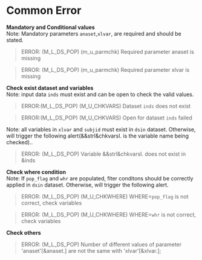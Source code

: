 # Common Error
**Mandatory and Conditional values**<br>
Note: Mandatory parameters `anaset`,`xlvar`, are required and should be stated.<br>
>ERROR: (M_L_DS_POP) (m_u_parmchk) Required parameter anaset is missing<br>

>ERROR: (M_L_DS_POP) (m_u_parmchk) Required parameter xlvar is missing<br>

**Check exist dataset and variables**<br>
Note: input data `inds` must exist and can be open to check the valid values.<br>
>ERROR:(M_L_DS_POP) (M_U_CHKVARS) Dataset `inds` does not exist<br>

>ERROR:(M_L_DS_POP) (M_U_CHKVARS) Open for dataset `inds` failed<br>

Note: all variables in `xlvar` and `subjid` must exist in `dsin` dataset. Otherwise, will trigger the following alert(&&strl&chkvarsI. is the variable name being checked).. <br>
>ERROR: (M_L_DS_POP) Variable &&strl&chkvarsI. does not exist in &inds<br>

**Check where condition**<br>
Note: If `pop_flag` and `whr` are populated, fiter conditons should be correctly applied in `dsin` dataset. Otherwise, will trigger the following alert. <br>
>ERROR: (M_L_DS_POP) (M_U_CHKWHERE)  WHERE=`pop_flag` is not correct, check variables<br>

>ERROR: (M_L_DS_POP) (M_U_CHKWHERE)  WHERE=`whr` is not correct, check variables<br>

**Check others**<br>
>ERROR: (M_L_DS_POP) Number of different values of parameter 'anaset'[&anaset.] are not the same with 'xlvar'[&xlvar.];<br>




